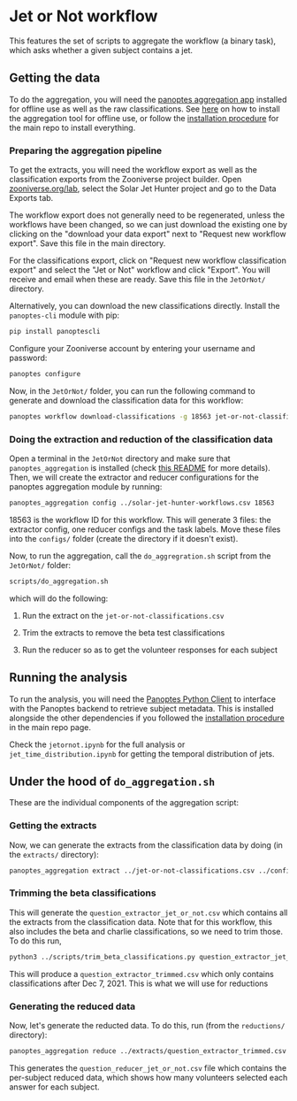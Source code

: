 Jet or Not workflow
===================

This features the set of scripts to aggregate the workflow (a binary task), which asks whether a given subject contains a jet. 

## Getting the data
To do the aggregation, you will need the [panoptes aggregation app](https://github.com/zooniverse/aggregation-for-caesar/) installed for offline use as well as the raw classifications. See [here](https://aggregation-caesar.zooniverse.org/README.html) on how to install the aggregation tool for offline use, or follow the [installation procedure](https://github.com/ramanakumars/SolarJets/blob/main/README.md/) for the main repo to install everything.

### Preparing the aggregation pipeline
To get the extracts, you will need the workflow export as well as the classification exports from the Zooniverse project builder. Open [zooniverse.org/lab](https://www.zooniverse.org/lab), select the Solar Jet Hunter project and go to the Data Exports tab. 

The workflow export does not generally need to be regenerated, unless the workflows have been changed, so we can just download the existing one by clicking on the "download your data export" next to "Request new workflow export". Save this file in the main directory.

For the classifications export, click on "Request new workflow classification export" and select the "Jet or Not" workflow and click "Export". You will receive and email when these are ready. Save this file in the `JetOrNot/` directory.

Alternatively, you can download the new classifications directly. Install the `panoptes-cli` module with pip:
```bash
pip install panoptescli
```

Configure your Zooniverse account by entering your username and password:
```bash
panoptes configure
```

Now, in the `JetOrNot/` folder, you can run the following command to generate and download the classification data for this workflow:
```bash
panoptes workflow download-classifications -g 18563 jet-or-not-classifications.csv
```

### Doing the extraction and reduction of the classification data
Open a terminal in the `JetOrNot` directory and make sure that `panoptes_aggregation` is installed (check [this README](https://github.com/ramanakumars/SolarJets/blob/main/README.md) for more details). Then, we will create the extractor and reducer configurations for the panoptes aggregation module by running:

```bash
panoptes_aggregation config ../solar-jet-hunter-workflows.csv 18563
```

18563 is the workflow ID for this workflow. This will generate 3 files: the extractor config, one reducer configs and the task labels. Move these files into the `configs/` folder (create the directory if it doesn't exist).

Now, to run the aggregation, call the `do_aggregration.sh` script from the `JetOrNot/` folder:
```bash
scripts/do_aggregation.sh
```

which will do the following:

1. Run the extract on the `jet-or-not-classifications.csv`

2. Trim the extracts to remove the beta test classifications

3. Run the reducer so as to get the volunteer responses for each subject

## Running the analysis
To run the analysis, you will need the [Panoptes Python Client](https://github.com/zooniverse/panoptes-python-client) to interface with the Panoptes backend to retrieve subject metadata. This is installed alongside the other dependencies if you followed the [installation procedure](https://github.com/ramanakumars/SolarJets/blob/main/README.md) in the main repo page. 

Check the `jetornot.ipynb` for the full analysis or `jet_time_distribution.ipynb` for getting the temporal distribution of jets. 


## Under the hood of `do_aggregation.sh`

These are the individual components of the aggregation script:

### Getting the extracts
Now, we can generate the extracts from the classification data by doing (in the `extracts/` directory):
```bash
panoptes_aggregation extract ../jet-or-not-classifications.csv ../configs/Extractor_config_workflow_18563_V5.19.yaml -o jet_or_not
```

### Trimming the beta classifications
This will generate the `question_extractor_jet_or_not.csv` which contains all the extracts from the classification data. Note that for this workflow, this also includes the beta and charlie classifications, so we need to trim those. To do this run,
```bash
python3 ../scripts/trim_beta_classifications.py question_extractor_jet_or_not.csv
```

This will produce a `question_extractor_trimmed.csv` which only contains classifications after Dec 7, 2021. This is what we will use for reductions

### Generating the reduced data
Now, let's generate the reducted data. To do this, run (from the `reductions/` directory):
```bash
panoptes_aggregation reduce ../extracts/question_extractor_trimmed.csv ../configs/Reducer_config_workflow_18563_V5.19_question_extractor.yaml -o jet_or_not 
```

This generates the `question_reducer_jet_or_not.csv` file which contains the per-subject reduced data, which shows how many volunteers selected each answer for each subject. 

